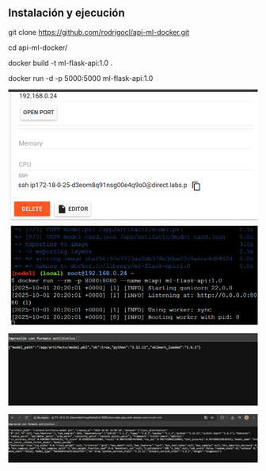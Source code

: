 ## Instalación y ejecución


git clone https://github.com/rodrigocl/api-ml-docker.git 

cd api-ml-docker/

docker build -t ml-flask-api:1.0 . 

docker run -d -p 5000:5000 ml-flask-api:1.0


![Texto alternativo](/imagenes/imagen1.png)

![Texto alternativo](/imagenes/imagen2.png)


![Texto alternativo](/imagenes/imagen3.png)
